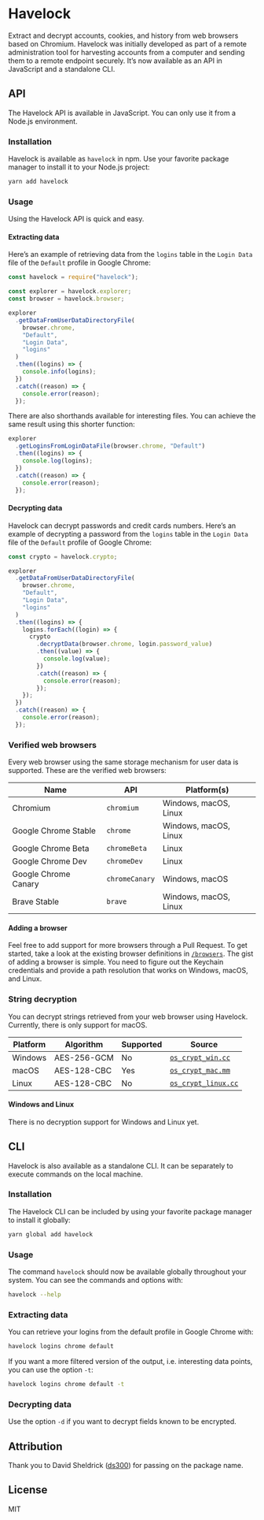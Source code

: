 # Havelock

Extract and decrypt accounts, cookies, and history from web browsers based on Chromium. Havelock was initially developed as part of a remote administration tool for harvesting accounts from a computer and sending them to a remote endpoint securely. It’s now available as an API in JavaScript and a standalone CLI.

## API

The Havelock API is available in JavaScript. You can only use it from a Node.js environment.

### Installation

Havelock is available as `havelock` in npm. Use your favorite package manager to install it to your Node.js project:

```sh
yarn add havelock
```

### Usage

Using the Havelock API is quick and easy.

#### Extracting data

Here’s an example of retrieving data from the `logins` table in the `Login Data` file of the `Default` profile in Google Chrome:

```js
const havelock = require("havelock");

const explorer = havelock.explorer;
const browser = havelock.browser;

explorer
  .getDataFromUserDataDirectoryFile(
    browser.chrome,
    "Default",
    "Login Data",
    "logins"
  )
  .then((logins) => {
    console.info(logins);
  })
  .catch((reason) => {
    console.error(reason);
  });
```

There are also shorthands available for interesting files. You can achieve the same result using this shorter function:

```js
explorer
  .getLoginsFromLoginDataFile(browser.chrome, "Default")
  .then((logins) => {
    console.log(logins);
  })
  .catch((reason) => {
    console.error(reason);
  });
```

#### Decrypting data

Havelock can decrypt passwords and credit cards numbers. Here’s an example of decrypting a password from the `logins` table in the `Login Data` file of the `Default` profile of Google Chrome:

```js
const crypto = havelock.crypto;

explorer
  .getDataFromUserDataDirectoryFile(
    browser.chrome,
    "Default",
    "Login Data",
    "logins"
  )
  .then((logins) => {
    logins.forEach((login) => {
      crypto
        .decryptData(browser.chrome, login.password_value)
        .then((value) => {
          console.log(value);
        })
        .catch((reason) => {
          console.error(reason);
        });
    });
  })
  .catch((reason) => {
    console.error(reason);
  });
```

### Verified web browsers

Every web browser using the same storage mechanism for user data is supported. These are the verified web browsers:

| Name                 | API            | Platform(s)           |
| -------------------- | -------------- | --------------------- |
| Chromium             | `chromium`     | Windows, macOS, Linux |
| Google Chrome Stable | `chrome`       | Windows, macOS, Linux |
| Google Chrome Beta   | `chromeBeta`   | Linux                 |
| Google Chrome Dev    | `chromeDev`    | Linux                 |
| Google Chrome Canary | `chromeCanary` | Windows, macOS        |
| Brave Stable         | `brave`        | Windows, macOS, Linux |

#### Adding a browser

Feel free to add support for more browsers through a Pull Request. To get started, take a look at the existing browser definitions in [`/browsers`](browsers). The gist of adding a browser is simple. You need to figure out the Keychain credentials and provide a path resolution that works on Windows, macOS, and Linux.

### String decryption

You can decrypt strings retrieved from your web browser using Havelock. Currently, there is only support for macOS.

| Platform | Algorithm   | Supported | Source                                                                                                                  |
| -------- | ----------- | --------- | ----------------------------------------------------------------------------------------------------------------------- |
| Windows  | AES-256-GCM | No        | [`os_crypt_win.cc`](https://source.chromium.org/chromium/chromium/src/+/master:components/os_crypt/os_crypt_win.cc)     |
| macOS    | AES-128-CBC | Yes       | [`os_crypt_mac.mm`](https://source.chromium.org/chromium/chromium/src/+/master:components/os_crypt/os_crypt_mac.mm)     |
| Linux    | AES-128-CBC | No        | [`os_crypt_linux.cc`](https://source.chromium.org/chromium/chromium/src/+/master:components/os_crypt/os_crypt_linux.cc) |

#### Windows and Linux

There is no decryption support for Windows and Linux yet.

## CLI

Havelock is also available as a standalone CLI. It can be separately to execute commands on the local machine.

### Installation

The Havelock CLI can be included by using your favorite package manager to install it globally:

```sh
yarn global add havelock
```

### Usage

The command `havelock` should now be available globally throughout your system. You can see the commands and options with:

```sh
havelock --help
```

### Extracting data

You can retrieve your logins from the default profile in Google Chrome with:

```sh
havelock logins chrome default
```

If you want a more filtered version of the output, i.e. interesting data points, you can use the option `-t`:

```sh
havelock logins chrome default -t
```

### Decrypting data

Use the option `-d` if you want to decrypt fields known to be encrypted.

## Attribution

Thank you to David Sheldrick ([ds300](https://github.com/ds300)) for passing on the package name.

## License

MIT

